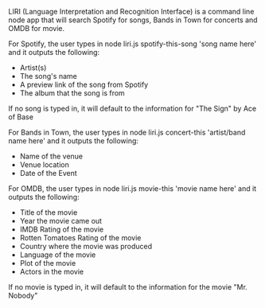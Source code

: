 LIRI (Language Interpretation and Recognition Interface) is a command line node app that will search Spotify for songs, Bands in Town for concerts and OMDB for movie.

For Spotify, the user types in node liri.js spotify-this-song 'song name here' and it outputs the following:

* Artist(s)
* The song's name
* A preview link of the song from Spotify
* The album that the song is from

If no song is typed in, it will default to the information for "The Sign" by Ace of Base

For Bands in Town, the user types in node liri.js concert-this 'artist/band name here' and it outputs the following:
* Name of the venue
* Venue location
* Date of the Event

For OMDB, the user types in node liri.js movie-this 'movie name here' and it outputs the following:
* Title of the movie
* Year the movie came out
* IMDB Rating of the movie
* Rotten Tomatoes Rating of the movie
* Country where the movie was produced
* Language of the movie
* Plot of the movie
* Actors in the movie

If no movie is typed in, it will default to the information for the movie "Mr. Nobody"
